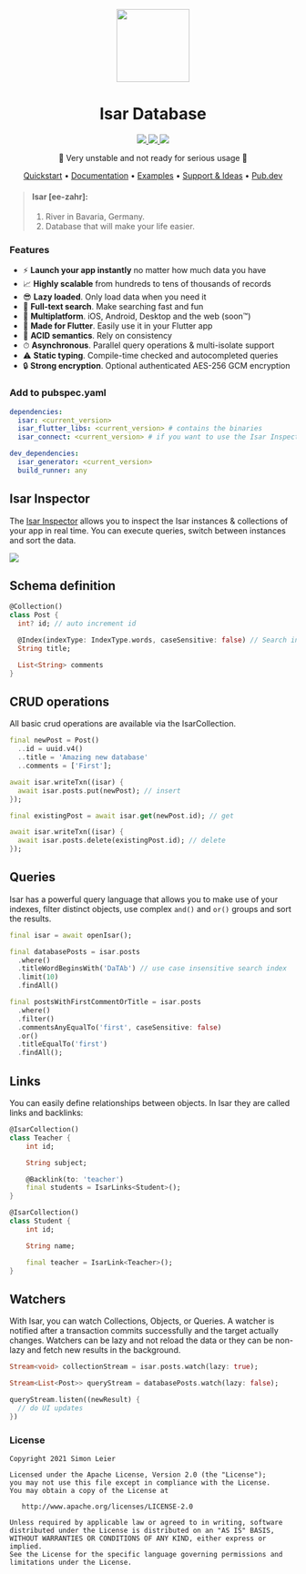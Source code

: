 <p align="center">
  <a href="https://isar.dev">
    <img src="https://raw.githubusercontent.com/isar/isar/main/.github/assets/isar.svg?sanitize=true" height="128">
  </a>
  <h1 align="center">Isar Database</h1>
</p>

<p align="center">
  <a href="https://github.com/isar/isar/actions/workflows/test.yml">
    <img src="https://img.shields.io/github/workflow/status/isar/isar/Dart%20CI/main?label=tests&labelColor=333940&logo=github">
  </a>
  <a href="https://pub.dev/packages/isar">
    <img src="https://img.shields.io/pub/v/isar?label=pub.dev&labelColor=333940&logo=dart">
  </a>
  <a href="https://github.com/isar/isar/blob/main/LICENSE">
    <img src="https://img.shields.io/github/license/hivedb/hive?color=%23007A88&labelColor=333940&logo=apache">
  </a>
</p>

<p align="center">🚧 Very unstable and not ready for serious usage 🚧</p>

<p align="center">
  <a href="https://isar.dev">Quickstart</a> •
  <a href="https://isar.dev/schema">Documentation</a> •
  <a href="https://isar.dev">Examples</a> •
  <a href="https://github.com/isar/isar/discussions">Support & Ideas</a> •
  <a href="https://pub.dev/packages/isar">Pub.dev</a>
</p>


> #### Isar [ee-zahr]:
> 1. River in Bavaria, Germany.
> 2. Database that will make your life easier.


### Features

- ⚡️ **Launch your app instantly** no matter how much data you have
- 📈 **Highly scalable** from hundreds to tens of thousands of records
- 😎 **Lazy loaded**. Only load data when you need it
- 🔎 **Full-text search**. Make searching fast and fun
- 📱 **Multiplatform**. iOS, Android, Desktop and the web (soon™)
- 💙 **Made for Flutter**. Easily use it in your Flutter app
- 🧪 **ACID semantics**. Rely on consistency
- ⏱ **Asynchronous**. Parallel query operations & multi-isolate support
- ⚠️ **Static typing**. Compile-time checked and autocompleted queries
- 🔒 **Strong encryption**. Optional authenticated AES-256 GCM encryption

### Add to pubspec.yaml

```yaml
dependencies:
  isar: <current_version>
  isar_flutter_libs: <current_version> # contains the binaries
  isar_connect: <current_version> # if you want to use the Isar Inspector

dev_dependencies:
  isar_generator: <current_version>
  build_runner: any
```


## Isar Inspector

The [Isar Inspector](https://github.com/isar/isar-inspector) allows you to inspect the Isar instances & collections of your app in real time. You can execute queries, switch between instances and sort the data.

<img src="https://raw.githubusercontent.com/isar/isar/main/.github/assets/isar_inspector.png?sanitize=true">

## Schema definition
```dart
@Collection()
class Post {
  int? id; // auto increment id

  @Index(indexType: IndexType.words, caseSensitive: false) // Search index
  String title;

  List<String> comments
}
```

## CRUD operations

All basic crud operations are available via the IsarCollection.

```dart
final newPost = Post()
  ..id = uuid.v4()
  ..title = 'Amazing new database'
  ..comments = ['First'];

await isar.writeTxn((isar) {
  await isar.posts.put(newPost); // insert
});

final existingPost = await isar.get(newPost.id); // get

await isar.writeTxn((isar) {
  await isar.posts.delete(existingPost.id); // delete
});
```

## Queries

Isar has a powerful query language that allows you to make use of your indexes, filter distinct objects, use complex `and()` and `or()` groups and sort the results.

```dart
final isar = await openIsar();

final databasePosts = isar.posts
  .where()
  .titleWordBeginsWith('DaTAb') // use case insensitive search index
  .limit(10)
  .findAll()

final postsWithFirstCommentOrTitle = isar.posts
  .where()
  .filter()
  .commentsAnyEqualTo('first', caseSensitive: false)
  .or()
  .titleEqualTo('first')
  .findAll();
```

## Links

You can easily define relationships between objects. In Isar they are called links and backlinks:

```dart
@IsarCollection()
class Teacher {
    int id;

    String subject;

    @Backlink(to: 'teacher')
    final students = IsarLinks<Student>();
}

@IsarCollection()
class Student {
    int id;

    String name;

    final teacher = IsarLink<Teacher>();
}
```

## Watchers

With Isar, you can watch Collections, Objects, or Queries. A watcher is notified after a transaction commits successfully and the target actually changes.
Watchers can be lazy and not reload the data or they can be non-lazy and fetch new results in the background.

```dart
Stream<void> collectionStream = isar.posts.watch(lazy: true);

Stream<List<Post>> queryStream = databasePosts.watch(lazy: false);

queryStream.listen((newResult) {
  // do UI updates
})
```

### License

```
Copyright 2021 Simon Leier

Licensed under the Apache License, Version 2.0 (the "License");
you may not use this file except in compliance with the License.
You may obtain a copy of the License at

   http://www.apache.org/licenses/LICENSE-2.0

Unless required by applicable law or agreed to in writing, software
distributed under the License is distributed on an "AS IS" BASIS,
WITHOUT WARRANTIES OR CONDITIONS OF ANY KIND, either express or implied.
See the License for the specific language governing permissions and
limitations under the License.
```
